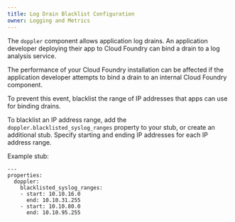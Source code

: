```yaml
---
title: Log Drain Blacklist Configuration
owner: Logging and Metrics
---
```


<strong></strong>

The `doppler` component allows application log drains. An application developer
deploying their app to Cloud Foundry can bind a drain to a log analysis service.

The performance of your Cloud Foundry installation can be affected if the application developer attempts to bind a drain to an internal Cloud Foundry component.

To prevent this event, blacklist the range of IP addresses that apps can use for binding drains.

To blacklist an IP address range, add the `doppler.blacklisted_syslog_ranges`
property to your stub, or create an additional stub. Specify starting and
ending IP addresses for each IP address range.

Example stub:

```
---
properties:
  doppler:
    blacklisted_syslog_ranges:
    - start: 10.10.16.0
      end: 10.10.31.255
    - start: 10.10.80.0
      end: 10.10.95.255
```